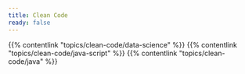 ```yaml
---
title: Clean Code
ready: false
---
```


{{% contentlink "topics/clean-code/data-science" %}}
{{% contentlink "topics/clean-code/java-script" %}}
{{% contentlink "topics/clean-code/java" %}}
